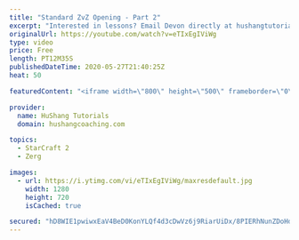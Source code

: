 ```yaml
---
title: "Standard ZvZ Opening - Part 2"
excerpt: "Interested in lessons? Email Devon directly at hushangtutorials@outlook.com ------------------------------------------------------------------------------------------------------- Want to support HuShang Tutorials directly? Patreon is a website where you can contribute a monthly donation that will help"
originalUrl: https://youtube.com/watch?v=eTIxEgIViWg
type: video
price: Free
length: PT12M35S
publishedDateTime: 2020-05-27T21:40:25Z
heat: 50

featuredContent: "<iframe width=\"800\" height=\"500\" frameborder=\"0\" src=\"https://www.youtube.com/embed/eTIxEgIViWg\" allow=\"accelerometer; autoplay; encrypted-media; gyroscope; picture-in-picture\" allowfullscreen></iframe>"

provider:
  name: HuShang Tutorials
  domain: hushangcoaching.com

topics:
  - StarCraft 2
  - Zerg

images:
  - url: https://i.ytimg.com/vi/eTIxEgIViWg/maxresdefault.jpg
    width: 1280
    height: 720
    isCached: true

secured: "hD8WIE1pwiwxEaV4BeD0KonYLQf4d3cDwVz6j9RiarUiDx/8PIERhNunZDoHdk0yUii0vqenaYXfUNGaXMrdyM0WMDmfx1lFCNW6uTPQYwS5/bwiObKVyyL2eZri7HFTVN6txF9uWTea5eDqlyh4fVQyHRXeV1y6nQlSWEJtL0HRsgMSsR7Us2de1Lc5Fqsq2Q2bbVPoN5Uj8JR6QE6QdBkJzjH4HpX/jpOAUUNQnRuw9OMBPy6t8yIX2vFRbuRHN4hQZ9G3tiRK1MwgiksL8sibxXlGiUCqK1RfVHrT6ATyt2RvQPnUFmiiwlMiP6X8O4N14IrKveWmqq3VkRJiwGR+OFqOQ9/GoBXs2mj830OFqEO96zBijTFY93mlUkJl368QLWhX3dTvusZ/ZqfxpHW/CCETcmKMs9ZlqC1tKTk=;6XdQI2JdqA9YWhpqG90H7Q=="
---
```


